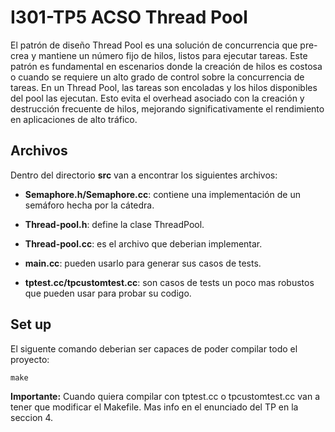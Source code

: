 # I301-TP5 ACSO Thread Pool 

El patrón de diseño Thread Pool es una solución de concurrencia que pre-crea y mantiene un número fijo de hilos, listos para ejecutar tareas. Este patrón es fundamental en escenarios donde la creación de hilos es costosa o cuando se requiere un alto grado de control sobre la concurrencia de tareas. En un Thread Pool, las tareas son encoladas y los hilos disponibles del pool las ejecutan. Esto evita el overhead asociado con la creación y destrucción frecuente de hilos, mejorando significativamente el rendimiento en aplicaciones de alto tráfico.

## Archivos

Dentro del directorio **src** van a encontrar los siguientes archivos:

  -  **Semaphore.h/Semaphore.cc**: contiene una implementación de un semáforo hecha por la cátedra.

  -  **Thread-pool.h**:  define la clase ThreadPool.

  -  **Thread-pool.cc**: es el archivo que deberian implementar.
  
  -  **main.cc**: pueden usarlo para generar sus casos de tests.
    
  -  **tptest.cc/tpcustomtest.cc**: son casos de tests un poco mas robustos que pueden usar para probar su codigo.

## Set up

El siguente comando deberian ser capaces de poder compilar todo el proyecto:

    make
    
**Importante:** Cuando quiera compilar con tptest.cc o tpcustomtest.cc van a tener que modificar el Makefile. Mas info en el enunciado del TP en la seccion 4.
